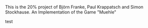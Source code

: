 This is the 20% project of Björn Franke, Paul Krappatsch and Simon Stockhause.
An Implementation of the Game "Muehle"

test